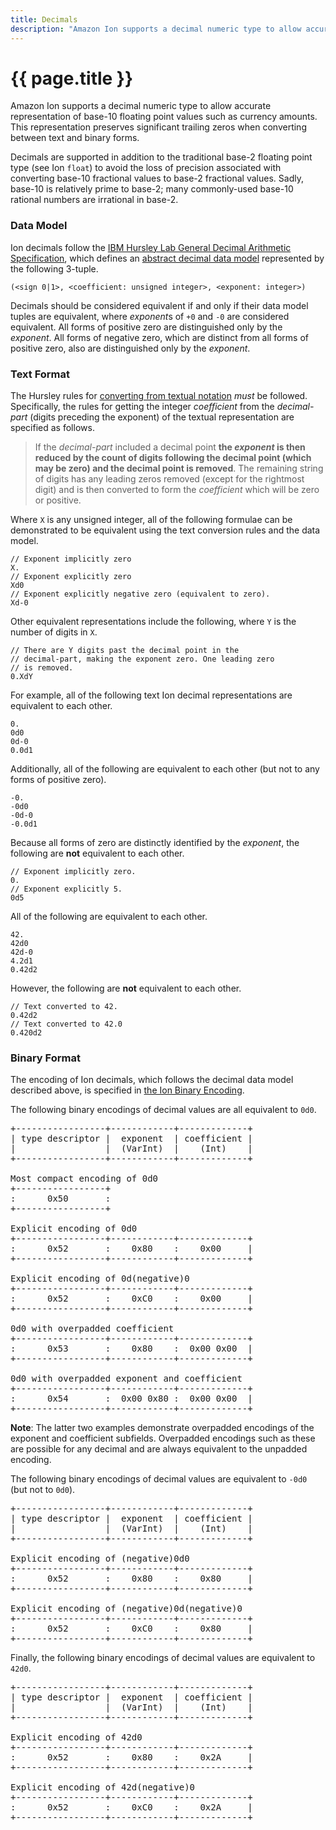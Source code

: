 ```yaml
---
title: Decimals
description: "Amazon Ion supports a decimal numeric type to allow accurate representation of base-10 floating point values such as currency amounts."
---
```


# {{ page.title }}

Amazon Ion supports a decimal numeric type to allow accurate representation
of base-10 floating point values such as currency amounts. This
representation preserves significant trailing zeros when converting
between text and binary forms.

Decimals are supported in addition to the traditional base-2 floating point
type (see Ion `float`) to avoid the loss of precision associated with
converting base-10 fractional values to base-2 fractional values. Sadly,
base-10 is relatively prime to base-2; many commonly-used base-10 rational
numbers are irrational in base-2.

### Data Model

Ion decimals follow the [IBM Hursley Lab General Decimal Arithmetic Specification][1],
which defines an [abstract decimal data model][2] represented by the following
3-tuple.

    (<sign 0|1>, <coefficient: unsigned integer>, <exponent: integer>)

Decimals should be considered equivalent if and only if their data
model tuples are equivalent, where *exponent*s of `+0` and `-0` are
considered equivalent. All forms of positive zero are distinguished only
by the *exponent*. All forms of negative zero, which are distinct from all
forms of positive zero, also are distinguished only by the *exponent*.

### Text Format

The Hursley rules for [converting from textual notation][3] *must* be followed.
Specifically, the rules for getting the integer *coefficient* from the
*decimal-part* (digits preceding the exponent) of the textual representation
are specified as follows.

> If the <i>decimal-part</i> included a decimal point <b>the <i>exponent</i> is
> then reduced by the count of digits following the decimal point (which may
> be zero) and the decimal point is removed</b>. The remaining string of digits
> has any leading zeros removed (except for the rightmost digit) and is then
> converted to form the <i>coefficient</i> which will be zero or positive.

Where `X` is any unsigned integer, all of the following formulae can be
demonstrated to be equivalent using the text conversion rules and the data
model.

```
// Exponent implicitly zero
X.
// Exponent explicitly zero
Xd0
// Exponent explicitly negative zero (equivalent to zero).
Xd-0
```

Other equivalent representations include the following, where `Y` is the number
of digits in `X`.

```
// There are Y digits past the decimal point in the
// decimal-part, making the exponent zero. One leading zero
// is removed.
0.XdY
```

For example, all of the following text Ion decimal representations are equivalent
to each other.

```
0.
0d0
0d-0
0.0d1
```

Additionally, all of the following are equivalent to each other (but not to
any forms of positive zero).

```
-0.
-0d0
-0d-0
-0.0d1
```

Because all forms of zero are distinctly identified by the *exponent*, the
following are **not** equivalent to each other.

```
// Exponent implicitly zero.
0.
// Exponent explicitly 5.
0d5
```

All of the following are equivalent to each other.

```
42.
42d0
42d-0
4.2d1
0.42d2
```

However, the following are **not** equivalent to each other.

```
// Text converted to 42.
0.42d2
// Text converted to 42.0
0.420d2
```

### Binary Format

The encoding of Ion decimals, which follows the decimal data model
described above, is specified in [the Ion Binary Encoding](binary.html).

The following binary encodings of decimal values are all equivalent to `0d0`.

<pre class="textdiagram">
+-----------------+------------+-------------+
| type descriptor |  exponent  | coefficient |
|                 |  (VarInt)  |    (Int)    |
+-----------------+------------+-------------+

Most compact encoding of 0d0
+-----------------+
:      0x50       :
+-----------------+

Explicit encoding of 0d0
+-----------------+------------+-------------+
:      0x52       :    0x80    :    0x00     |
+-----------------+------------+-------------+

Explicit encoding of 0d(negative)0
+-----------------+------------+-------------+
:      0x52       :    0xC0    :    0x00     |
+-----------------+------------+-------------+

0d0 with overpadded coefficient
+-----------------+------------+-------------+
:      0x53       :    0x80    :  0x00 0x00  |
+-----------------+------------+-------------+

0d0 with overpadded exponent and coefficient
+-----------------+------------+-------------+
:      0x54       :  0x00 0x80 :  0x00 0x00  |
+-----------------+------------+-------------+
</pre>

**Note**: The latter two examples demonstrate overpadded encodings of the
exponent and coefficient subfields. Overpadded encodings such as these are
possible for any decimal and are always equivalent to the unpadded encoding.

The following binary encodings of decimal values are equivalent
to `-0d0` (but not to `0d0`).

<pre class="textdiagram">
+-----------------+------------+-------------+
| type descriptor |  exponent  | coefficient |
|                 |  (VarInt)  |    (Int)    |
+-----------------+------------+-------------+

Explicit encoding of (negative)0d0
+-----------------+------------+-------------+
:      0x52       :    0x80    :    0x80     |
+-----------------+------------+-------------+

Explicit encoding of (negative)0d(negative)0
+-----------------+------------+-------------+
:      0x52       :    0xC0    :    0x80     |
+-----------------+------------+-------------+
</pre>

Finally, the following binary encodings of decimal values are equivalent
to `42d0`.

<pre class="textdiagram">
+-----------------+------------+-------------+
| type descriptor |  exponent  | coefficient |
|                 |  (VarInt)  |    (Int)    |
+-----------------+------------+-------------+

Explicit encoding of 42d0
+-----------------+------------+-------------+
:      0x52       :    0x80    :    0x2A     |
+-----------------+------------+-------------+

Explicit encoding of 42d(negative)0
+-----------------+------------+-------------+
:      0x52       :    0xC0    :    0x2A     |
+-----------------+------------+-------------+
</pre>

[1]: http://speleotrove.com/decimal/decarith.html
[2]: http://speleotrove.com/decimal/damodel.html
[3]: http://speleotrove.com/decimal/daconvs.html
